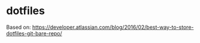 # dotfiles

Based on: https://developer.atlassian.com/blog/2016/02/best-way-to-store-dotfiles-git-bare-repo/
